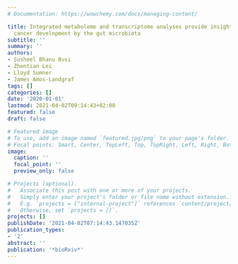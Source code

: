 ```yaml
---
# Documentation: https://wowchemy.com/docs/managing-content/

title: Integrated metabolome and transcriptome analyses provide insight into colon
  cancer development by the gut microbiota
subtitle: ''
summary: ''
authors:
- Susheel Bhanu Busi
- Zhentian Lei
- Lloyd Sumner
- James Amos-Landgraf
tags: []
categories: []
date: '2020-01-01'
lastmod: 2021-04-02T09:14:43+02:00
featured: false
draft: false

# Featured image
# To use, add an image named `featured.jpg/png` to your page's folder.
# Focal points: Smart, Center, TopLeft, Top, TopRight, Left, Right, BottomLeft, Bottom, BottomRight.
image:
  caption: ''
  focal_point: ''
  preview_only: false

# Projects (optional).
#   Associate this post with one or more of your projects.
#   Simply enter your project's folder or file name without extension.
#   E.g. `projects = ["internal-project"]` references `content/project/deep-learning/index.md`.
#   Otherwise, set `projects = []`.
projects: []
publishDate: '2021-04-02T07:14:43.147035Z'
publication_types:
- '2'
abstract: ''
publication: '*bioRxiv*'
---
```

